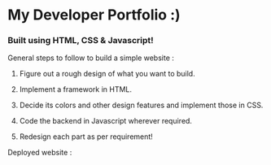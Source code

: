 # My Developer Portfolio :)

### Built using HTML, CSS & Javascript!

General steps to follow to build a simple website :

1. Figure out a rough design of what you want to build.

2. Implement a framework in HTML.

3. Decide its colors and other design features and implement those in CSS.

4. Code the backend in Javascript wherever required.

5. Redesign each part as per requirement!

Deployed website : 

